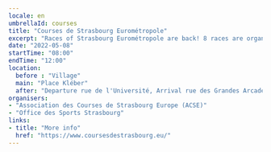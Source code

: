 ```yaml
---
locale: en
umbrellaId: courses
title: "Courses de Strasbourg Eurométropole"
excerpt: "Races of Strasbourg Eurométropole are back! 8 races are organised for everybody to take part in this not-to-be-missed sport day in Strasbourg."
date: "2022-05-08"
startTime: "08:00"
endTime: "12:00"
location:
  before : "Village"
  main: "Place Kléber"
  after: "Departure rue de l'Université, Arrival rue des Grandes Arcades"
organisers:
- "Association des Courses de Strasbourg Europe (ACSE)"
- "Office des Sports Strasbourg"
links:
- title: "More info"
  href: "https://www.coursesdestrasbourg.eu/"
---
```

